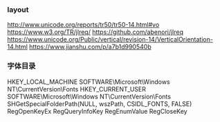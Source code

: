 ### layout
http://www.unicode.org/reports/tr50/tr50-14.html#vo
https://www.w3.org/TR/jlreq/
https://github.com/abenori/jlreq
https://www.unicode.org/Public/vertical/revision-14/VerticalOrientation-14.html
https://www.jianshu.com/p/a7b1d990540b

### 字体目录
HKEY_LOCAL_MACHINE          SOFTWARE\\Microsoft\\Windows NT\\CurrentVersion\\Fonts
HKEY_CURRENT_USER           SOFTWARE\\Microsoft\\Windows NT\\CurrentVersion\\Fonts
SHGetSpecialFolderPath(NULL, wszPath, CSIDL_FONTS, FALSE)
RegOpenKeyEx
RegQueryInfoKey
RegEnumValue
RegCloseKey
